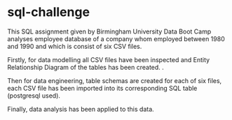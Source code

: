 # sql-challenge

This SQL assignment given by Birmingham University Data Boot Camp analyses employee database of a company whom employed between 1980 and 1990 and which is consist of six CSV files. 

Firstly, for data modelling all CSV files have been inspected and Entity Relationship Diagram of the tables has been created. .

Then for data engineering, table schemas are created for each of six files, each CSV file has been imported into its corresponding SQL table (postgresql used).

Finally, data analysis has been applied to this data.
